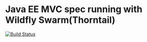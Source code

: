 # Java EE MVC spec running with Wildfly Swarm(Thorntail)

[![Build Status](https://travis-ci.org/josehenriqueventura/javaee-mvc.svg?branch=master)](https://travis-ci.org/josehenriqueventura/javaee-mvc)